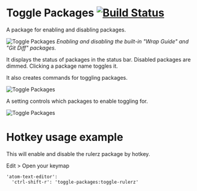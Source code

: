 # Toggle Packages [![Build Status](https://travis-ci.org/robenkleene/toggle-packages.svg?branch=master)](https://travis-ci.org/robenkleene/toggle-packages)

A package for enabling and disabling packages.

![Toggle Packages](https://raw.githubusercontent.com/robenkleene/toggle-packages/master/docs/toggle-packages.gif)
*Enabling and disabling the built-in "Wrap Guide" and "Git Diff" packages.*

It displays the status of packages in the status bar. Disabled packages are dimmed. Clicking a package name toggles it.

It also creates commands for toggling packages.

![Toggle Packages](https://raw.githubusercontent.com/robenkleene/toggle-packages/master/docs/toggle-packages-status-and-commands.png)

A setting controls which packages to enable toggling for.

![Toggle Packages](https://raw.githubusercontent.com/robenkleene/toggle-packages/master/docs/toggle-packages-settings.png)

# Hotkey usage example
This will enable and disable the rulerz package by hotkey.

Edit > Open your keymap
```
'atom-text-editor':
  'ctrl-shift-r': 'toggle-packages:toggle-rulerz'
```
